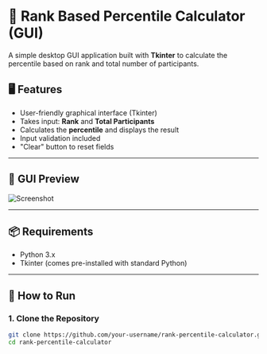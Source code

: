 # 🧮 Rank Based Percentile Calculator (GUI)

A simple desktop GUI application built with **Tkinter** to calculate the percentile based on rank and total number of participants.

## 🖥️ Features

- User-friendly graphical interface (Tkinter)
- Takes input: **Rank** and **Total Participants**
- Calculates the **percentile** and displays the result
- Input validation included
- "Clear" button to reset fields

---

## 📸 GUI Preview

![Screenshot](screenshot.png)

---

## 📦 Requirements

- Python 3.x
- Tkinter (comes pre-installed with standard Python)

---

## 🚀 How to Run

### 1. Clone the Repository

```bash
git clone https://github.com/your-username/rank-percentile-calculator.git
cd rank-percentile-calculator
